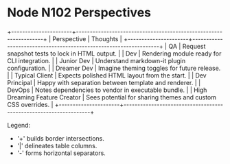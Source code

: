 # Node N102 Perspectives

+----------------------+------------------------------------------------------------------+
| Perspective          | Thoughts                                                         |
+----------------------+------------------------------------------------------------------+
| QA                   | Request snapshot tests to lock in HTML output.                   |
| Dev                  | Rendering module ready for CLI integration.                      |
| Junior Dev           | Understand markdown-it plugin configuration.                     |
| Dreamer Dev          | Imagine theming toggles for future release.                      |
| Typical Client       | Expects polished HTML layout from the start.                     |
| Dev Principal        | Happy with separation between template and renderer.             |
| DevOps               | Notes dependencies to vendor in executable bundle.               |
| High Dreaming Feature Creator | Sees potential for sharing themes and custom CSS overrides. |
+----------------------+------------------------------------------------------------------+

Legend:
- '+' builds border intersections.
- '|' delineates table columns.
- '-' forms horizontal separators.
